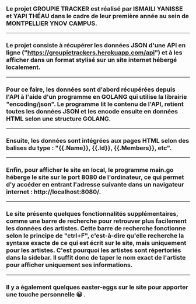 ### Le projet GROUPIE TRACKER est réalisé par ISMAILI YANISSE et YAPI THÉAU dans le cadre de leur première année au sein de MONTPELLIER YNOV CAMPUS.

---

### Le projet consiste à récupérer les données JSON d'une API en ligne ("https://groupietrackers.herokuapp.com/api") et à les afficher dans un format stylisé sur un site internet hébergé localement.

---

### Pour ce faire, les données sont d'abord récupérées depuis l'API à l'aide d'un programme en GOLANG qui utilise la librairie "encoding/json". Le programme lit le contenu de l'API, retient toutes les données JSON et les encode ensuite en données HTML selon une structure GOLANG.

---

### Ensuite, les données sont intégrées aux pages HTML selon des balises du type : "{{.Name}}, {{.Id}}, {{.Members}}, etc".
---

### Enfin, pour afficher le site en local, le programme main.go héberge le site sur le port 8080 de l'ordinateur, ce qui permet d'y accéder en entrant l'adresse suivante dans un navigateur internet : http://localhost:8080/.
---

### Le site présente quelques fonctionnalités supplémentaires, comme une barre de recherche pour retrouver plus facilement les données des artistes. Cette barre de recherche fonctionne selon le principe de "ctrl+F", c'est-à-dire qu'elle recherche la syntaxe exacte de ce qui est écrit sur le site, mais uniquement pour les artistes. C'est pourquoi les artistes sont répertoriés dans la sidebar. Il suffit donc de taper le nom exact de l'artiste pour afficher uniquement ses informations.
---

### Il y a également quelques easter-eggs sur le site pour apporter une touche personnelle :grinning: .
